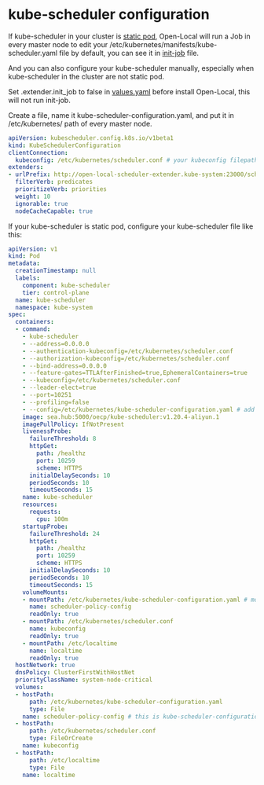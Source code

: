 # kube-scheduler configuration

If kube-scheduler in your cluster is [static pod](https://kubernetes.io/docs/tasks/configure-pod-container/static-pod/), Open-Local will run a Job in every master node to edit your /etc/kubernetes/manifests/kube-scheduler.yaml file by default, you can see it in [init-job](./../../helm/templates/init-job.yaml) file.

And you can also configure your kube-scheduler manually, especially when kube-scheduler in the cluster are not static pod.

Set .extender.init_job to false in [values.yaml](../../helm/values.yaml) before install Open-Local, this will not run init-job.

Create a file, name it kube-scheduler-configuration.yaml, and put it in /etc/kubernetes/ path of every master node.

```yaml
apiVersion: kubescheduler.config.k8s.io/v1beta1
kind: KubeSchedulerConfiguration
clientConnection:
  kubeconfig: /etc/kubernetes/scheduler.conf # your kubeconfig filepath
extenders:
- urlPrefix: http://open-local-scheduler-extender.kube-system:23000/scheduler
  filterVerb: predicates
  prioritizeVerb: priorities
  weight: 10
  ignorable: true
  nodeCacheCapable: true
```

If your kube-scheduler is static pod, configure your kube-scheduler file like this:

```yaml
apiVersion: v1
kind: Pod
metadata:
  creationTimestamp: null
  labels:
    component: kube-scheduler
    tier: control-plane
  name: kube-scheduler
  namespace: kube-system
spec:
  containers:
  - command:
    - kube-scheduler
    - --address=0.0.0.0
    - --authentication-kubeconfig=/etc/kubernetes/scheduler.conf
    - --authorization-kubeconfig=/etc/kubernetes/scheduler.conf
    - --bind-address=0.0.0.0
    - --feature-gates=TTLAfterFinished=true,EphemeralContainers=true
    - --kubeconfig=/etc/kubernetes/scheduler.conf
    - --leader-elect=true
    - --port=10251
    - --profiling=false
    - --config=/etc/kubernetes/kube-scheduler-configuration.yaml # add --config option
    image: sea.hub:5000/oecp/kube-scheduler:v1.20.4-aliyun.1
    imagePullPolicy: IfNotPresent
    livenessProbe:
      failureThreshold: 8
      httpGet:
        path: /healthz
        port: 10259
        scheme: HTTPS
      initialDelaySeconds: 10
      periodSeconds: 10
      timeoutSeconds: 15
    name: kube-scheduler
    resources:
      requests:
        cpu: 100m
    startupProbe:
      failureThreshold: 24
      httpGet:
        path: /healthz
        port: 10259
        scheme: HTTPS
      initialDelaySeconds: 10
      periodSeconds: 10
      timeoutSeconds: 15
    volumeMounts:
    - mountPath: /etc/kubernetes/kube-scheduler-configuration.yaml # mount this file into the container
      name: scheduler-policy-config
      readOnly: true
    - mountPath: /etc/kubernetes/scheduler.conf
      name: kubeconfig
      readOnly: true
    - mountPath: /etc/localtime
      name: localtime
      readOnly: true
  hostNetwork: true
  dnsPolicy: ClusterFirstWithHostNet
  priorityClassName: system-node-critical
  volumes:
  - hostPath:
      path: /etc/kubernetes/kube-scheduler-configuration.yaml
      type: File
    name: scheduler-policy-config # this is kube-scheduler-configuration.yaml that we created before
  - hostPath:
      path: /etc/kubernetes/scheduler.conf
      type: FileOrCreate
    name: kubeconfig
  - hostPath:
      path: /etc/localtime
      type: File
    name: localtime
```